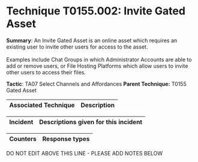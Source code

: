 # Technique T0155.002: Invite Gated Asset

**Summary**: An Invite Gated Asset is an online asset which requires an existing user to invite other users for access to the asset.<br><br>Examples include Chat Groups in which Administrator Accounts are able to add or remove users, or File Hosting Platforms which allow users to invite other users to access their files.

**Tactic**: TA07 Select Channels and Affordances            **Parent Technique:** T0155 Gated Asset


| Associated Technique | Description |
| --------- | ------------------------- |



| Incident | Descriptions given for this incident |
| -------- | -------------------- |



| Counters | Response types |
| -------- | -------------- |


DO NOT EDIT ABOVE THIS LINE - PLEASE ADD NOTES BELOW